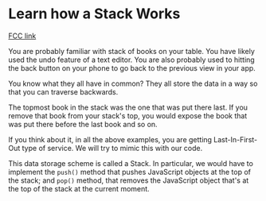 # Learn how a Stack Works

[FCC link](https://www.freecodecamp.org/learn/coding-interview-prep/data-structures/learn-how-a-stack-works)

You are probably familiar with stack of books on your table. You have likely
used the undo feature of a text editor. You are also probably used to hitting
the back button on your phone to go back to the previous view in your app.

You know what they all have in common? They all store the data in a way so that
you can traverse backwards.

The topmost book in the stack was the one that was put there last. If you remove
that book from your stack's top, you would expose the book that was put there
before the last book and so on.

If you think about it, in all the above examples, you are getting
Last-In-First-Out type of service. We will try to mimic this with our code.

This data storage scheme is called a Stack. In particular, we would have to
implement the `push()` method that pushes JavaScript objects at the top of the
stack; and `pop()` method, that removes the JavaScript object that's at the top
of the stack at the current moment.
